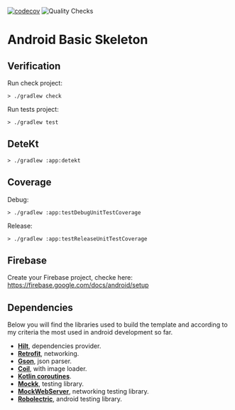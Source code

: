 [![codecov](https://codecov.io/gh/santimattius/android-basic-skeleton/branch/master/graph/badge.svg?token=HNW9TXKMQU)](https://codecov.io/gh/santimattius/android-basic-skeleton) ![Quality Checks](https://github.com/santimattius/android-basic-skeleton//actions/workflows/main.yml/badge.svg)

# Android Basic Skeleton

## Verification

Run check project:

```shell
> ./gradlew check
```

Run tests project:

```shell
> ./gradlew test
```

## DeteKt

```shell
> ./gradlew :app:detekt
```

## Coverage

Debug:

```shell
> ./gradlew :app:testDebugUnitTestCoverage
```

Release:

```shell
> ./gradlew :app:testReleaseUnitTestCoverage
```

## Firebase

Create your Firebase project, checke here: https://firebase.google.com/docs/android/setup


## Dependencies

Below you will find the libraries used to build the template and according to my criteria the most
used in android development so far.

- **[Hilt](https://developer.android.com/training/dependency-injection/hilt-android)**, dependencies provider.
- **[Retrofit](https://square.github.io/retrofit/)**, networking.
- **[Gson](https://github.com/google/gson)**, json parser.
- **[Coil](https://coil-kt.github.io/coil/compose/)**, with image loader.
- **[Kotlin coroutines](https://kotlinlang.org/docs/reference/coroutines-overview.html)**.
- **[Mockk](https://mockk.io/)**, testing library.
- **[MockWebServer](https://github.com/square/okhttp/tree/master/mockwebserver)**, networking testing library.
- **[Robolectric](http://robolectric.org/)**, android testing library.
